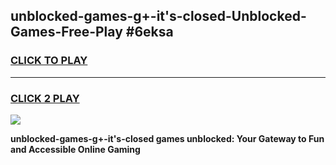 
## unblocked-games-g+-it's-closed-Unblocked-Games-Free-Play #6eksa
<h3>
<a href="https://us.freeplayer.one?title=unblocked-games-g+-it's-closed&ref=9M">CLICK TO PLAY</a></h3>
<hr>

<h3>
<a href="https://us.freeplayer.one?title=unblocked-games-g+-it's-closed&ref=9M">CLICK 2 PLAY</a>
  
</h3>

<a href="https://us.freeplayer.one?title=unblocked-games-g+-it's-closed&ref=9M"><img src="https://clearcache.store/games.png"></a>


**unblocked-games-g+-it's-closed games unblocked: Your Gateway to Fun and Accessible Online Gaming**
